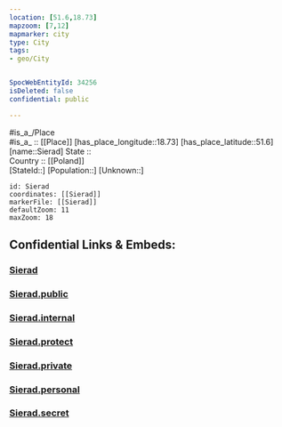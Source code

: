 ```yaml
---
location: [51.6,18.73] 
mapzoom: [7,12] 
mapmarker: city 
type: City
tags:
- geo/City


SpocWebEntityId: 34256
isDeleted: false
confidential: public

---
```

#is_a_/Place  
#is_a_ :: [[Place]] 
[has_place_longitude::18.73] 
[has_place_latitude::51.6] 
[name::Sierad] 
State ::  
Country :: [[Poland]]  
[StateId::] 
[Population::] 
[Unknown::] 


```leaflet
id: Sierad
coordinates: [[Sierad]] 
markerFile: [[Sierad]] 
defaultZoom: 11 
maxZoom: 18
```


## Confidential Links & Embeds: 

### [Sierad](/_Standards/Earth/Continent/Europe/Europe~East/Poland/Provinces~Poland/Łódź,Province/counties~Łódzkie/Sieradz/cities~Sieradz/Sierad.md) 

### [Sierad.public](/_public/Earth/Continent/Europe/Europe~East/Poland/Provinces~Poland/Łódź,Province/counties~Łódzkie/Sieradz/cities~Sieradz/Sierad.public.md) 

### [Sierad.internal](/_internal/Earth/Continent/Europe/Europe~East/Poland/Provinces~Poland/Łódź,Province/counties~Łódzkie/Sieradz/cities~Sieradz/Sierad.internal.md) 

### [Sierad.protect](/_protect/Earth/Continent/Europe/Europe~East/Poland/Provinces~Poland/Łódź,Province/counties~Łódzkie/Sieradz/cities~Sieradz/Sierad.protect.md) 

### [Sierad.private](/_private/Earth/Continent/Europe/Europe~East/Poland/Provinces~Poland/Łódź,Province/counties~Łódzkie/Sieradz/cities~Sieradz/Sierad.private.md) 

### [Sierad.personal](/_personal/Earth/Continent/Europe/Europe~East/Poland/Provinces~Poland/Łódź,Province/counties~Łódzkie/Sieradz/cities~Sieradz/Sierad.personal.md) 

### [Sierad.secret](/_secret/Earth/Continent/Europe/Europe~East/Poland/Provinces~Poland/Łódź,Province/counties~Łódzkie/Sieradz/cities~Sieradz/Sierad.secret.md)

